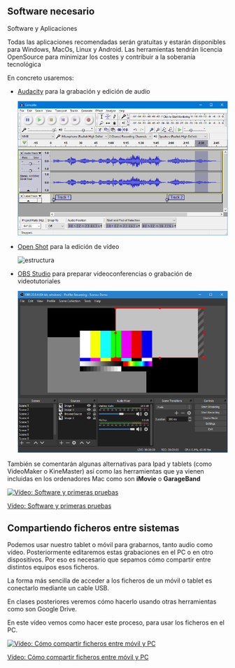## Software necesario

Software y Aplicaciones

Todas las aplicaciones recomendadas serán gratuitas y estarán disponibles para Windows, MacOs, Linux y Android. Las herramientas tendrán licencia OpenSource para minimizar los costes y contribuir a la soberanía tecnológica

En concreto usaremos:

* [Audacity](https://www.audacityteam.org/) para la grabación y edición de audio

    ![Audacity](./images/Theme_Classic.png)


* [Open Shot](https://www.openshot.org/es/download/) para la edición de vídeo

    ![estructura](https://cdn.openshot.org/static/files/user-guide/_images/ui-example.jpg)

* [OBS Studio](https://obsproject.com/es) para preparar videoconferencias o grabación de videotutoriales


    ![OBS Demo App](./images/OBSDemoApp2504.png)

También se comentarán algunas alternativas para Ipad y tablets (como VideoMaker o KineMaster) así como las herramientas que ya vienen incluidas en los ordenadores Mac como son **iMovie** o **GarageBand**

[![Vídeo: Software y primeras pruebas](https://img.youtube.com/vi/g8gs0FVU9Tk/0.jpg)](https://youtu.be/g8gs0FVU9Tk)

[Vídeo: Software y primeras pruebas](https://youtu.be/g8gs0FVU9Tk)

## Compartiendo ficheros entre sistemas

Podemos usar nuestro tablet o móvil para grabarnos, tanto audio como vídeo. Posteriormente editaremos estas grabaciones en el PC o en otro dispositivos. Por eso es necesario que sepamos cómo compartir entre distintos equipos esos ficheros.

La forma más sencilla de acceder a los ficheros de un móvil o tablet es conectarlo mediante un cable USB.

En clases posteriores veremos cómo hacerlo usando otras herramientas como son Google Drive.

En este vídeo vemos como hacer este proceso, para usar los ficheros en el PC.

[![Vídeo: Cómo compartir ficheros entre móvil y PC](https://img.youtube.com/vi/ctGt_MBTDik/0.jpg)](https://youtu.be/ctGt_MBTDik)

[Vídeo: Cómo compartir ficheros entre móvil y PC](https://youtu.be/ctGt_MBTDik)
